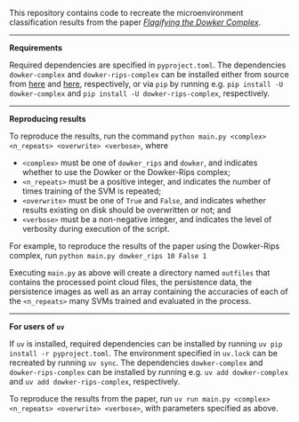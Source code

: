 This repository contains code to recreate the microenvironment classification results from the paper [<em>Flagifying the Dowker Complex</em>](https://arxiv.org/abs/2508.08025).

---

__Requirements__

Required dependencies are specified in `pyproject.toml`.
The dependencies `dowker-complex` and `dowker-rips-complex` can be installed either from source from [here](https://github.com/m-a-huber/dowker-complex) and [here](https://github.com/m-a-huber/dowker-rips-complex), respectively, or via `pip` by running e.g. `pip install -U dowker-complex` and `pip install -U dowker-rips-complex`, respectively.

---

__Reproducing results__

To reproduce the results, run the command `python main.py <complex> <n_repeats> <overwrite> <verbose>`, where
- `<complex>` must be one of `dowker_rips` and `dowker`, and indicates whether to use the Dowker or the Dowker-Rips complex;
- `<n_repeats>` must be a positive integer, and indicates the number of times training of the SVM is repeated;
- `<overwrite>` must be one of `True` and `False`, and indicates whether results existing on disk should be overwritten or not; and
- `<verbose>` must be a non-negative integer, and indicates the level of verbosity during execution of the script.

For example, to reproduce the results of the paper using the Dowker-Rips complex, run `python main.py dowker_rips 10 False 1`

Executing `main.py` as above will create a directory named `outfiles` that contains the processed point cloud files, the persistence data, the persistence images as well as an array containing the accuracies of each of the `<n_repeats>` many SVMs trained and evaluated in the process.

---

__For users of `uv`__

If `uv` is installed, required dependencies can be installed by running `uv pip install -r pyproject.toml`.
The environment specified in `uv.lock` can be recreated by running `uv sync`.
The dependencies `dowker-complex` and `dowker-rips-complex` can be installed by running e.g. `uv add dowker-complex` and `uv add dowker-rips-complex`, respectively.

To reproduce the results from the paper, run `uv run main.py <complex> <n_repeats> <overwrite> <verbose>`, with parameters specified as above.
